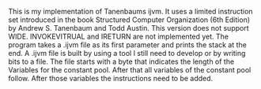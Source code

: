 This is my implementation of Tanenbaums ijvm. It uses a limited instruction set introduced in the book Structured Computer Organization (6th Edition) by Andrew S. Tanenbaum and Todd Austin. This version does not support WIDE. INVOKEVITRUAL and IRETURN are not implemented yet. The program takes a .ijvm file as its first parameter and prints the stack at the end. A .ijvm file is built by using a tool I still need to develop or by writing bits to a file. The file starts with a byte that indicates the length of the Variables for the constant pool. After that all variables of the constant pool follow. After those variables the instructions need to be added.
 
